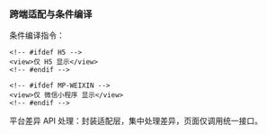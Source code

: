 ### 跨端适配与条件编译

条件编译指令：

```vue
<!-- #ifdef H5 -->
<view>仅 H5 显示</view>
<!-- #endif -->

<!-- #ifdef MP-WEIXIN -->
<view>仅 微信小程序 显示</view>
<!-- #endif -->
```

平台差异 API 处理：封装适配层，集中处理差异，页面仅调用统一接口。

